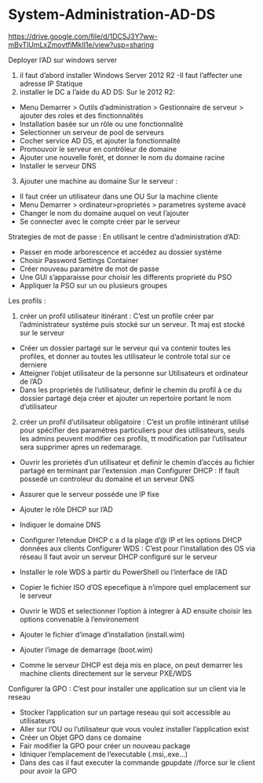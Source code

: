 # System-Administration-AD-DS

https://drive.google.com/file/d/1DC5J3Y7ww-mBvTlUmLxZmovtfjMkII1e/view?usp=sharing

Deployer l’AD sur windows server

1) il faut d’abord installer Windows Server 2012 R2
-Il faut l’affecter une adresse IP Statique
2) installer le DC a l’aide du AD DS:
Sur le 2012 R2:
- Menu Demarrer > Outils d’administration > Gestionnaire de serveur >
ajouter des roles et des finctionnalités
- Installation basée sur un rôle ou une fonctionnalité
- Selectionner un serveur de pool de serveurs
- Cocher service AD DS, et ajouter la fonctionnalité
- Promouvoir le serveur en contrôleur de domaine
- Ajouter une nouvelle forét, et donner le nom du domaine racine
- Installer le serveur DNS
3) Ajouter une machine au domaine
Sur le serveur :
- Il faut créer un utilisateur dans une OU
Sur la machine cliente
- Menu Demarrer > ordinateur>proprietés > parametres systeme avacé
- Changer le nom du domaine auquel on veut l’ajouter
- Se connecter avec le compte créer par le serveur

Strategies de mot de passe :
En utilisant le centre d’administration d’AD:
- Passer en mode arborescence et accédez au dossier système
- Choisir Password Settings Container
- Créer nouveau paramétre de mot de passe
- Une GUI s’apparaisse pour choisir les differents proprieté du PSO
- Appliquer la PSO sur un ou plusieurs groupes

Les profils :
1) créer un profil utilisateur itinérant :
C’est un profile créer par l’administrateur systéme puis stocké sur un serveur.
Tt maj est stocké sur le serveur
- Créer un dossier partagé sur le serveur qui va contenir toutes les profiles, et
donner au toutes les utilisateur le controle total sur ce derniere
- Atteigner l’objet utilisateur de la personne sur Utilisateurs et ordinateur de
l’AD
- Dans les proprietés de l’utilisateur, definir le chemin du profil à ce du
dossier partagé deja créer et ajouter un repertoire portant le nom
d’utilisateur
2) créer un profil d’utilisateur obligatoire :
C’est un profile intinérant utilisé pour spécifier des paramétres particuliers pour des
utilisateurs, seuls les admins peuvent modifier ces profils, tt modification par
l’utilisateur sera supprimer apres un redemarage.
- Ouvrir les prorietés d’un utilisateur et definir le chemin d’accés au fichier
partagé en terminant par l’extension .man
Configurer DHCP :
If fault possedé un controleur du domaine et un serveur DNS
- Assurer que le serveur posséde une IP fixe
- Ajouter le rôle DHCP sur l’AD
- Indiquer le domaine DNS
- Configurer l’etendue DHCP c a d la plage d’@ IP et les options DHCP
données aux clients
Configurer WDS :
C’est pour l’installation des OS via réseau
Il faut avoir un serveur DHCP configuré sur le serveur
- Installer le role WDS à partir du PowerShell ou l’interface de l’AD
- Copier le fichier ISO d’OS epecefique à n’impore quel emplacement sur le
serveur

- Ouvrir le WDS et selectionner l’option à integrer à AD ensuite choisir les
options convenable à l’environement
- Ajouter le fichier d’image d’installation (install.wim)
- Ajouter l’image de demarrage (boot.wim)
- Comme le serveur DHCP est deja mis en place, on peut demarrer les
machine clients directement sur le serveur PXE/WDS

Configurer la GPO :
C’est pour installer une application sur un client via le reseau
- Stocker l’application sur un partage reseau qui soit accessible au utilisateurs
- Aller sur l’OU ou l’utilisateur que vous voulez installer l’application exist
- Créer un Objet GPO dans ce domaine
- Fair modifier la GPO pour créer un nouveau package
- Idniquer l’emplacement de l’executable (.msi,.exe...)
- Dans des cas il faut executer la commande gpupdate //force sur le client
pour avoir la GPO
